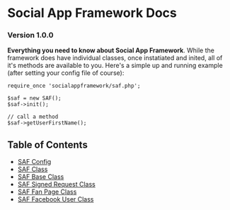 # Social App Framework Docs
### Version 1.0.0

**Everything you need to know about Social App Framework**. While the framework
does have individual classes, once instatiated and inited, all of it's methods
are available to you.  Here's a simple up and running example (after setting 
your config file of course):
    
    require_once 'socialappframework/saf.php';

    $saf = new SAF();
    $saf->init();

    // call a method
    $saf->getUserFirstName(); 

## Table of Contents

* [SAF Config](docs/saf_config.md)
* [SAF Class](docs/saf.md)
* [SAF Base Class](docs/saf_base.md)
* [SAF Signed Request Class](docs/saf_signed_request.md)
* [SAF Fan Page Class](docs/saf_fan_page.md)
* [SAF Facebook User Class](docs/saf_facebook_user.md)
